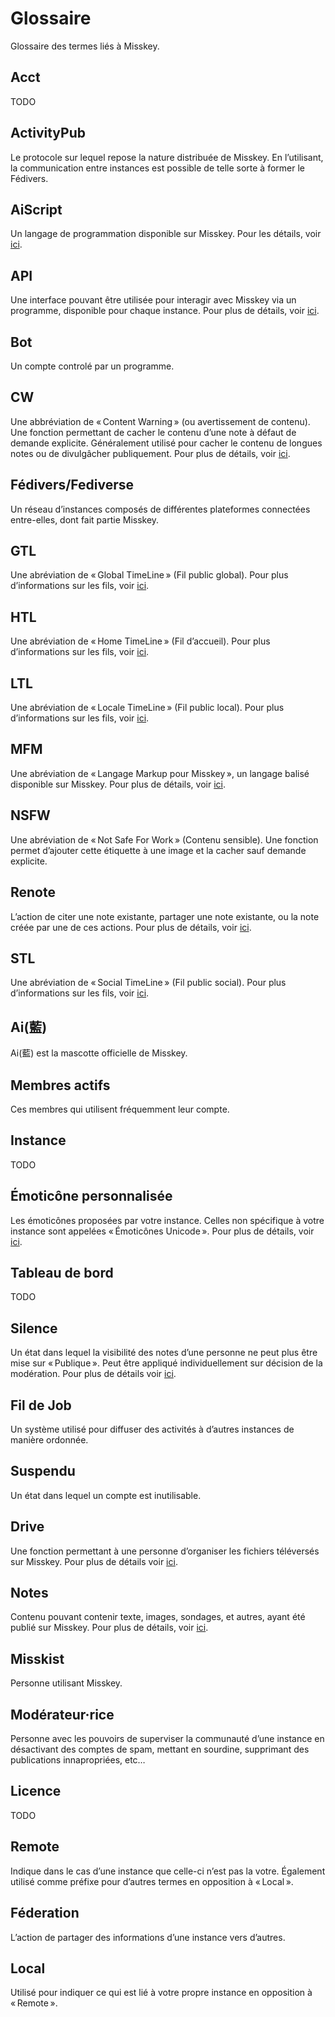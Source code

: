 # Glossaire

Glossaire des termes liés à Misskey.

## Acct

TODO

## ActivityPub

Le protocole sur lequel repose la nature distribuée de Misskey. En l’utilisant, la communication entre instances est possible de telle sorte à former le Fédivers.

## AiScript

Un langage de programmation disponible sur Misskey. Pour les détails, voir [ici](../advanced/aiscript).

## API

Une interface pouvant être utilisée pour interagir avec Misskey via un programme, disponible pour chaque instance. Pour plus de détails, voir [ici](../docs/api).

## Bot

Un compte controlé par un programme.

## CW

Une abbréviation de « Content Warning » (ou avertissement de contenu). Une fonction permettant de cacher le contenu d’une note à défaut de demande explicite. Généralement utilisé pour cacher le contenu de longues notes ou de divulgâcher publiquement. Pour plus de détails, voir [ici](../docs/features/note.html#cw).

## Fédivers/Fediverse

Un réseau d’instances composés de différentes plateformes connectées entre-elles, dont fait partie Misskey.

## GTL

Une abréviation de « Global TimeLine » (Fil public global). Pour plus d’informations sur les fils, voir [ici](../features/timeline).

## HTL

Une abréviation de « Home TimeLine » (Fil d’accueil). Pour plus d’informations sur les fils, voir [ici](../features/timeline).

## LTL

Une abréviation de « Locale TimeLine » (Fil public local). Pour plus d’informations sur les fils, voir [ici](../features/timeline).

## MFM

Une abréviation de « Langage Markup pour Misskey », un langage balisé disponible sur Misskey. Pour plus de détails, voir [ici](../features/mfm).

## NSFW

Une abréviation de « Not Safe For Work » (Contenu sensible). Une fonction permet d’ajouter cette étiquette à une image et la cacher sauf demande explicite.

## Renote

L’action de citer une note existante, partager une note existante, ou la note créée par une de ces actions. Pour plus de détails, voir [ici](../docs/features/note.html#renote).

## STL

Une abréviation de « Social TimeLine » (Fil public social). Pour plus d’informations sur les fils, voir [ici](../features/timeline).

## Ai(藍)

Ai(藍) est la mascotte officielle de Misskey.

## Membres actifs

Ces membres qui utilisent fréquemment leur compte.

## Instance

TODO

## Émoticône personnalisée

Les émoticônes proposées par votre instance. Celles non spécifique à votre instance sont appelées « Émoticônes Unicode ». Pour plus de détails, voir [ici](../docs/features/custom-emoji).

## Tableau de bord

TODO

## Silence

Un état dans lequel la visibilité des notes d’une personne ne peut plus être mise sur « Publique ». Peut être appliqué individuellement sur décision de la modération. Pour plus de détails voir [ici](../features/silence).

## Fil de Job

Un système utilisé pour diffuser des activités à d’autres instances de manière ordonnée.

## Suspendu

Un état dans lequel un compte est inutilisable.

## Drive

Une fonction permettant à une personne d’organiser les fichiers téléversés sur Misskey. Pour plus de détails voir [ici](../features/drive).

## Notes

Contenu pouvant contenir texte, images, sondages, et autres, ayant été publié sur Misskey. Pour plus de détails, voir [ici](../docs/features/note).

## Misskist

Personne utilisant Misskey.

## Modérateur·rice

Personne avec les pouvoirs de superviser la communauté d’une instance en désactivant des comptes de spam, mettant en sourdine, supprimant des publications innapropriées, etc…

## Licence

TODO

## Remote

Indique dans le cas d’une instance que celle-ci n’est pas la votre. Également utilisé comme préfixe pour d’autres termes en opposition à « Local ».

## Féderation

L’action de partager des informations d’une instance vers d’autres.

## Local

Utilisé pour indiquer ce qui est lié à votre propre instance en opposition à « Remote ».
